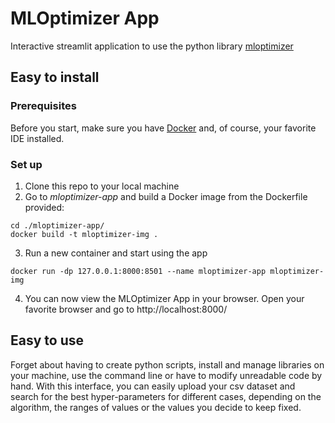 # MLOptimizer App
Interactive streamlit application to use the python library [mloptimizer](https://github.com/Caparrini/mloptimizer)

## Easy to install

### Prerequisites
Before you start, make sure you have [Docker](https://docs.docker.com/desktop) and, of course, your favorite IDE installed.

### Set up
1. Clone this repo to your local machine
2. Go to *mloptimizer-app* and build a Docker image from the Dockerfile provided:
```
cd ./mloptimizer-app/
docker build -t mloptimizer-img .
```
3. Run a new container and start using the app
```
docker run -dp 127.0.0.1:8000:8501 --name mloptimizer-app mloptimizer-img
```
4. You can now view the MLOptimizer App in your browser. Open your favorite browser and go to http://localhost:8000/

## Easy to use
Forget about having to create python scripts, install and manage libraries on your machine, use the command line or have to modify unreadable code by hand. With this interface, you can easily upload your csv dataset and search for the best hyper-parameters for different cases, depending on the algorithm, the ranges of values or the values you decide to keep fixed.
